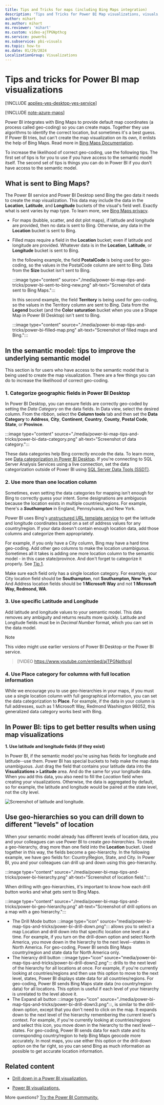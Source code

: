 ```yaml
---
title: Tips and Tricks for maps (including Bing Maps integration)
description: 'Tips and Tricks for Power BI Map visualizations, visuals, locations, longitude and latitude, and how they work with Bing Maps. '
author: mihart
ms.author: mihart
ms.reviewer: 'mihart'
ms.custom: video-ajTPGNpthcg
ms.service: powerbi
ms.subservice: pbi-visuals
ms.topic: how-to
ms.date: 01/29/2024
LocalizationGroup: Visualizations
---
```

# Tips and tricks for Power BI map visualizations

[!INCLUDE [applies-yes-desktop-yes-service](../includes/applies-yes-desktop-yes-service.md)] 

[!INCLUDE [note-azure-maps](../includes/note-azure-maps.md)]

Power BI integrates with Bing Maps to provide default map coordinates (a process called geo-coding) so you can create maps. Together they use algorithms to identify the correct location, but sometimes it's a best guess. If Power BI tries, but can't create the map visualization on its own, it enlists the help of Bing Maps. Read more in [Bing Maps Documentation](/bingmaps).

To increase the likelihood of correct geo-coding, use the following tips. The first set of tips is for you to use if you have access to the semantic model itself. The second set of tips is things you can do in Power BI if you don't have access to the semantic model.

## What is sent to Bing Maps?

The Power BI service and Power BI Desktop send Bing the geo data it needs to create the map visualization. This data may include the data in the **Location**, **Latitude**, and **Longitude** buckets of the visual's field well. Exactly what is sent varies by map type. To learn more, see [Bing Maps privacy](https://go.microsoft.com/fwlink/?LinkID=248686).

* For maps (bubble, scatter, and dot plot maps), if latitude and longitude are provided, then no data is sent to Bing. Otherwise, any data in the **Location** bucket is sent to Bing.

* Filled maps require a field in the **Location** bucket; even if latitude and longitude are provided. Whatever data is in the **Location**, **Latitude**, or **Longitude** bucket is sent to Bing.
  
    In the following example, the field **PostalCode** is being used for geo-coding, so the values in the PostalCode column are sent to Bing. Data from the **Size** bucket isn't sent to Bing.
  
    :::image type="content" source="./media/power-bi-map-tips-and-tricks/power-bi-sent-to-bing-new.png" alt-text="Screenshot of data sent to Bing Maps.":::
  
    In this second example, the field **Territory** is being used for geo-coding, so the values in the Territory column are sent to Bing. Data from the **Legend** bucket (and the **Color saturation** bucket when you use a Shape Map in Power BI Desktop) isn't sent to Bing.
  
    :::image type="content" source="./media/power-bi-map-tips-and-tricks/power-bi-filled-map.png" alt-text="Screenshot of filled maps and Bing.":::

## In the semantic model: tips to improve the underlying semantic model

This section is for users who have access to the semantic model that is being used to create the map visualization. There are a few things you can do to increase the likelihood of correct geo-coding.

### 1. Categorize geographic fields in Power BI Desktop

In Power BI Desktop, you can ensure fields are correctly geo-coded by setting the *Data Category* on the data fields. In Data view, select the desired column. From the ribbon, select the **Column tools** tab and then set the **Data Category** to **Address**, **City**, **Continent**, **Country**, **County**, **Postal Code**, **State**, or **Province**. 

  :::image type="content" source="./media/power-bi-map-tips-and-tricks/power-bi-data-category.png" alt-text="Screenshot of data category.":::

These data categories help Bing correctly encode the data. To learn more, see [Data categorization in Power BI Desktop](../transform-model/desktop-data-categorization.md). If you're connecting to SQL Server Analysis Services using a live connection, set the data categorization outside of Power BI using [SQL Server Data Tools (SSDT)](/sql/ssdt/download-sql-server-data-tools-ssdt).

### 2. Use more than one location column

 Sometimes, even setting the data categories for mapping isn't enough for Bing to correctly guess your intent. Some designations are ambiguous because the location exists in multiple countries/regions. For example, there's a ***Southampton*** in England, Pennsylvania, and New York.

Power BI uses Bing's [unstructured URL template service](/bingmaps/rest-services/locations/find-a-location-by-address) to get the latitude and longitude coordinates based on a set of address values for any country/region. If your data doesn't contain enough location data, add those columns and categorize them appropriately.

 For example, if you only have a City column, Bing may have a hard time geo-coding. Add other geo columns to make the location unambiguous. Sometimes all it takes is adding one more location column to the semantic model - in this case state/province. And don't forget to categorize it properly. See [Tip 1](#1-categorize-geographic-fields-in-power-bi-desktop).

Make sure each field only has a single location category. For example, your City location field should be **Southampton**, not **Southampton, New York**. And Address location fields should be **1 Microsoft Way** and not **1 Microsoft Way, Redmond, WA**.

### 3. Use specific Latitude and Longitude

Add latitude and longitude values to your semantic model. This data removes any ambiguity and returns results more quickly. Latitude and Longitude fields must be in *Decimal Number* format, which you can set in the data model.

> [!NOTE]  
> This video might use earlier versions of Power BI Desktop or the Power BI service.

> [!VIDEO https://www.youtube.com/embed/ajTPGNpthcg]

### 4. Use Place category for columns with full location information

While we encourage you to use geo-hierarchies in your maps, if you must use a single location column with full geographical information, you can set the data categorization to **Place**. For example, if the data in your column is full addresses, such as 1 Microsoft Way, Redmond Washington 98052, this generalized data category works best with Bing. 

## In Power BI: tips to get better results when using map visualizations

**1. Use latitude and longitude fields (if they exist)**

In Power BI, if the semantic model you're using has fields for longitude and latitude--use them. Power BI has special buckets to help make the map data unambiguous. Just drag the field that contains your latitude data into the **Visualizations > Latitude** area. And do the same for your longitude data. When you add this data, you also need to fill the *Location* field when creating your visualizations. Otherwise, the data is aggregated by default, so for example, the latitude and longitude would be paired at the state level, not the city level.

![Screenshot of latitude and longitude.](./media/power-bi-map-tips-and-tricks/power-bi-latitude.png) 

## Use geo-hierarchies so you can drill down to different "levels" of location

When your semantic model already has different levels of location data, you and your colleagues can use Power BI to create *geo-hierarchies*. To create a geo-hierarchy, drag more than one field into the **Location** bucket. Used together in this way, the fields become a geo-hierarchy. In the following example, we have geo fields for: Country/Region, State, and City. In Power BI, you and your colleagues can drill up and down using this geo-hierarchy.

  :::image type="content" source="./media/power-bi-map-tips-and-tricks/power-bi-hierarchy.png" alt-text="Screenshot of location field.":::

When drilling with geo-hierarchies, it's important to know how each drill button works and what gets sent to Bing Maps. 

:::image type="content" source="./media/power-bi-map-tips-and-tricks/power-bi-geo-hierarchy.png" alt-text="Screenshot of drill options on a map with a geo hierarchy.":::

* The Drill Mode button :::image type="icon" source="media/power-bi-map-tips-and-tricks/power-bi-drill-down.png"::: allows you to select a map Location and drill down into that specific location one level at a time. For example, if you turn on the drill-down option and select North America, you move down in the hierarchy to the next level--states in North America. For geo-coding, Power BI sends Bing Maps country/region and state data for North America only.  
* The hierarcy drill button :::image type="icon" source="media/power-bi-map-tips-and-tricks/power-bi-drill-down2.png"::: drills to the next level of the hierarchy for all locations at once. For example, if you're currently looking at countries/regions and then use this option to move to the next level, states, Power BI displays state data for all countries/regions. For geo-coding, Power BI sends Bing Maps state data (no country/region data) for all locations. This option is useful if each level of your hierarchy is unrelated to the level above it. 
* The Expand all button :::image type="icon" source="./media/power-bi-map-tips-and-tricks/power-bi-drill-down3.png":::, is similar to the drill-down option, except that you don't need to click on the map. It expands down to the next level of the hierarchy remembering the current level's context. For example, if you're currently looking at countries/regions and select this icon, you move down in the hierarchy to the next level--states. For geo-coding, Power BI sends data for each state and its corresponding country/region to help Bing Maps geocode more accurately. In most maps, you use either this option or the drill-down option on the far right, so you can send Bing as much information as possible to get accurate location information. 

## Related content

* [Drill down in a Power BI visualization.](../consumer/end-user-drill.md)

* [Power BI visualizations.](power-bi-report-visualizations.md)

More questions? [Try the Power BI Community.](https://community.powerbi.com/)
